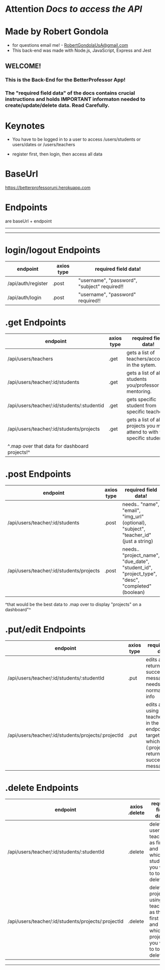 # Attention *Docs to access the API*
# Made by Robert Gondola
- for questions email me! - RobertGondolaUsA@gmail.com
- This back-end was made with Node.js, JavaScript, Express and Jest

## WELCOME!

### This is the Back-End for the BetterProfessor App!

### The "required field data" of the docs contains crucial instructions and holds IMPORTANT informaton needed to create/update/delete data. Read Carefully.

# Keynotes

- You have to be logged in to a user to access /users/students
  or users/dates or /users/teachers

- register first, then login, then access all data

# BaseUrl

https://betterprofessoruni.herokuapp.com

# Endpoints

are baseUrl + endpoint

---

---

# login/logout Endpoints

| endpoint              | axios type | required field data!                         |
| ------------------ | ---------- | -------------------------------------------- |
| /api/auth/register | .post      | "username", "password", "subject" required!! |
| /api/auth/login    | .post      | "username", "password" required!!            |

# .get Endpoints

| endpoint                                         | axios type | required field data!                                                       |
| --------------------------------------------- | ---------- | -------------------------------------------------------------------------- |
| /api/users/teachers                           | .get       | gets a list of teachers/accounts in the sytem.                             |
| /api/users/teacher/:id/students               | .get       | gets a list of all students you/professor is mentoring.                    |
| /api/users/teacher/:id/students/:studentid    | .get       | gets specific student from specific teacher                                |
| /api/users/teacher/:id/students/projects      | .get       | gets a list of all projects you must attend to with your specific students |
| ^.map over that data for dashboard projects!^ |

# .post Endpoints

| endpoint                                    | axios type | required field data!                                                                           |
| ---------------------------------------- | ---------- | ---------------------------------------------------------------------------------------------- |
| /api/users/teacher/:id/students          | .post      | needs.. "name", "email", "img_url"(optional), "subject", "teacher_id"(just a string)           |
| /api/users/teacher/:id/students/projects | .post      | needs.. "project_name", "due_date", "student_id", "project_type", "desc", "completed"(boolean) |

^that would be the best data to .map over to display "projects" on a dashboard"^

# .put/edit Endpoints

| endpoint                                               | axios type | required field data!                                                                                                               |
| --------------------------------------------------- | ---------- | ---------------------------------------------------------------------------------------------------------------------------------- |
| /api/users/teacher/:id/students/:studentId          | .put       | edits a student, returns a success message.. needs.. all normal student info                                                       |
| /api/users/teacher/:id/students/projects/:projectId | .put       | edits a project using the teachersId(first in the endpoint), then targeting which project (:projectId). returns a success message! |

# .delete Endpoints

| endpoint                                              | axios .delete | required field data!                                                                             |
| --------------------------------------------------- | ------------- | ------------------------------------------------------------------------------------------------ |
| /api/users/teacher/:id/students/:studentId          | .delete       | deleted a user, use teacherid as first id and whichever studentId you want to to delete!         |
| /api/users/teacher/:id/students/projects/:projectId | .delete       | deletes a project using teacherid as the first id and whichever projectId you want to to delete! |

---
